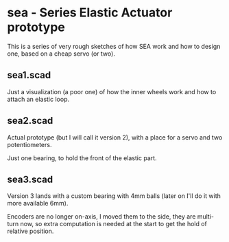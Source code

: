 # sea - Series Elastic Actuator prototype

This is a series of very rough sketches of how SEA work and how to design one,
based on a cheap servo (or two).

## sea1.scad

Just a visualization (a poor one) of how the inner wheels work and how to attach an elastic loop.

## sea2.scad

Actual prototype (but I will call it version 2), with a place for a servo and two potentiometers.

Just one bearing, to hold the front of the elastic part.

## sea3.scad

Version 3 lands with a custom bearing with 4mm balls (later on I'll do it with more available 6mm).

Encoders are no longer on-axis, I moved them to the side, they are multi-turn now, so extra
computation is needed at the start to get the hold of relative position.
